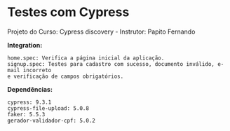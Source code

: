# Testes com Cypress
Projeto do Curso: Cypress discovery - 
Instrutor: Papito Fernando

**Integration:**

```
home.spec: Verifica a página inicial da aplicação.
signup.spec: Testes para cadastro com sucesso, documento inválido, e-mail incorreto
e verificação de campos obrigatórios.
```

**Dependências:**

```
cypress: 9.3.1
cypress-file-upload: 5.0.8
faker: 5.5.3
gerador-validador-cpf: 5.0.2
```

